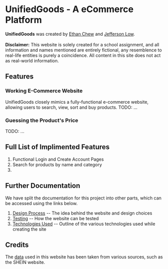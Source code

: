 # UnifiedGoods - A eCommerce Platform
**UnifiedGoods** was created by [Ethan Chew](https://github.com/Ethan-Chew) and [Jefferson Low](https://github.com/Jefflyl98).  
<br>
**Disclaimer:** This website is solely created for a school assignment, and all information and names mentioned are entirely fictional, any resemblence to real-life entities is purely a coincidence. All content in this site does not act as real-world information.

## Features
### Working E-Commerce Website
UnifiedGoods closely mimics a fully-functional e-commerce website, allowing users to search, view, sort and buy products. 
TODO: ...

### Guessing the Product's Price
TODO: ...

## Full List of Implimented Features
1. Functional Login and Create Account Pages
2. Search for products by name and category
3. 

## Further Documentation
We have split the documentation for this project into other parts, which can be accessed using the links below.
1. [Design Process](./docs/designprocess.md) -- The idea behind the website and design choices
2. [Testing](./docs/testing.md) -- How the website can be tested
3. [Technologies Used](./docs/testing.md) -- Outline of the various technologies used while creating the site

## Credits
The [data](https://assets.ethanchew.com/main.json) used in this website has been taken from various sources, such as the SHEIN website. 